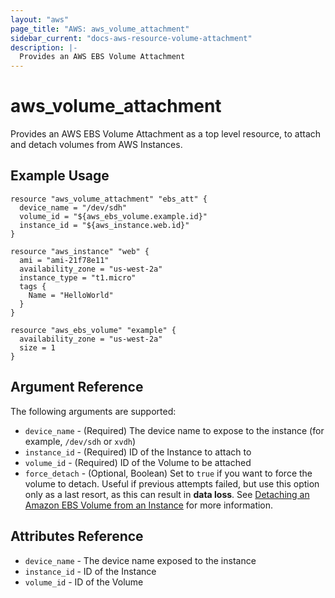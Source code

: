 ```yaml
---
layout: "aws"
page_title: "AWS: aws_volume_attachment"
sidebar_current: "docs-aws-resource-volume-attachment"
description: |-
  Provides an AWS EBS Volume Attachment
---
```


# aws\_volume\_attachment

Provides an AWS EBS Volume Attachment as a top level resource, to attach and
detach volumes from AWS Instances.

## Example Usage

```
resource "aws_volume_attachment" "ebs_att" {
  device_name = "/dev/sdh"
  volume_id = "${aws_ebs_volume.example.id}"
  instance_id = "${aws_instance.web.id}"
}

resource "aws_instance" "web" {
  ami = "ami-21f78e11"
  availability_zone = "us-west-2a"
  instance_type = "t1.micro"
  tags {
    Name = "HelloWorld"
  }
}

resource "aws_ebs_volume" "example" {
  availability_zone = "us-west-2a"
  size = 1
}
```

## Argument Reference

The following arguments are supported:

* `device_name` - (Required) The device name to expose to the instance (for 
example, `/dev/sdh` or `xvdh`)
* `instance_id` - (Required) ID of the Instance to attach to
* `volume_id` - (Required) ID of the Volume to be attached
* `force_detach` - (Optional, Boolean) Set to `true` if you want to force the
volume to detach. Useful if previous attempts failed, but use this option only 
as a last resort, as this can result in **data loss**. See 
[Detaching an Amazon EBS Volume from an Instance][1] for more information.

## Attributes Reference

* `device_name` - The device name exposed to the instance
* `instance_id` - ID of the Instance
* `volume_id` - ID of the Volume 

[1]: http://docs.aws.amazon.com/AWSEC2/latest/UserGuide/ebs-detaching-volume.html
